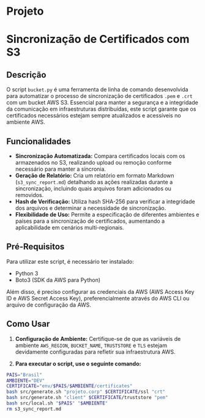 # Projeto

# Sincronização de Certificados com S3

## Descrição
O script `bucket.py` é uma ferramenta de linha de comando desenvolvida para automatizar o processo de sincronização de certificados `.pem` e `.crt` com um bucket AWS S3. Essencial para manter a segurança e a integridade da comunicação em infraestruturas distribuídas, este script garante que os certificados necessários estejam sempre atualizados e acessíveis no ambiente AWS.

## Funcionalidades
- **Sincronização Automatizada:** Compara certificados locais com os armazenados no S3, realizando upload ou remoção conforme necessário para manter a sincronia.
- **Geração de Relatório:** Cria um relatório em formato Markdown (`s3_sync_report.md`) detalhando as ações realizadas durante a sincronização, incluindo quais arquivos foram adicionados ou removidos.
- **Hash de Verificação:** Utiliza hash SHA-256 para verificar a integridade dos arquivos e determinar a necessidade de sincronização.
- **Flexibilidade de Uso:** Permite a especificação de diferentes ambientes e países para a sincronização de certificados, aumentando a aplicabilidade em cenários multi-regionais.

## Pré-Requisitos
Para utilizar este script, é necessário ter instalado:
- Python 3
- Boto3 (SDK da AWS para Python)

Além disso, é preciso configurar as credenciais da AWS (AWS Access Key ID e AWS Secret Access Key), preferencialmente através do AWS CLI ou arquivo de configuração da AWS.

## Como Usar
1. **Configuração de Ambiente:**
   Certifique-se de que as variáveis de ambiente `AWS_REGION`, `BUCKET_NAME`, `TRUSTSTORE` e `TLS` estejam devidamente configuradas para refletir sua infraestrutura AWS.

2. **Para executar o script, use o seguinte comando:**

```bash
PAIS="Brasil"
AMBIENTE="DEV"
CERTIFICATE="env/$PAIS/$AMBIENTE/certificates"
bash src/generate.sh "projeto.corp" $CERTIFICATE/ssl "crt"
bash src/generate.sh "client" $CERTIFICATE/truststore "pem"
bash src/local.sh "$PAIS" "$AMBIENTE"
rm s3_sync_report.md
```